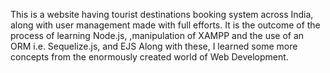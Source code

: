 This is a website having tourist destinations booking system across India, along with user management made with full efforts.
It is the outcome of the process of learning Node.js, ,manipulation of XAMPP and the use of an ORM i.e. Sequelize.js, and EJS
Along with these, I learned some more concepts from the enormously created world of Web Development.

